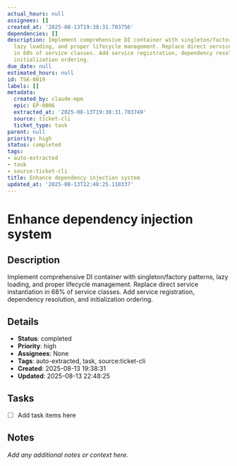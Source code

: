 ```yaml
---
actual_hours: null
assignees: []
created_at: '2025-08-13T19:38:31.703756'
dependencies: []
description: Implement comprehensive DI container with singleton/factory patterns,
  lazy loading, and proper lifecycle management. Replace direct service instantiation
  in 68% of service classes. Add service registration, dependency resolution, and
  initialization ordering.
due_date: null
estimated_hours: null
id: TSK-0019
labels: []
metadata:
  created_by: claude-mpm
  epic: EP-0006
  extracted_at: '2025-08-13T19:38:31.703749'
  source: ticket-cli
  ticket_type: task
parent: null
priority: high
status: completed
tags:
- auto-extracted
- task
- source:ticket-cli
title: Enhance dependency injection system
updated_at: '2025-08-13T22:48:25.110337'
---
```


# Enhance dependency injection system

## Description
Implement comprehensive DI container with singleton/factory patterns, lazy loading, and proper lifecycle management. Replace direct service instantiation in 68% of service classes. Add service registration, dependency resolution, and initialization ordering.

## Details
- **Status**: completed
- **Priority**: high
- **Assignees**: None
- **Tags**: auto-extracted, task, source:ticket-cli
- **Created**: 2025-08-13 19:38:31
- **Updated**: 2025-08-13 22:48:25

## Tasks
- [ ] Add task items here

## Notes
_Add any additional notes or context here._
